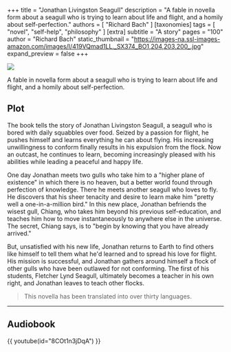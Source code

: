 +++
title = "Jonathan Livingston Seagull"
description = "A fable in novella form about a seagull who is trying to learn about life and flight, and a homily about self-perfection."
authors = [ "Richard Bach" ]
[taxonomies]
tags = [ "novel", "self-help", "philosophy" ]
[extra]
subtitle = "A story"
pages = "100"
author = "Richard Bach"
static_thumbnail = "https://images-na.ssl-images-amazon.com/images/I/419VQmad1LL._SX374_BO1,204,203,200_.jpg"
expand_preview = false
+++

<img border="0" src="https://images-na.ssl-images-amazon.com/images/I/419VQmad1LL._SX374_BO1,204,203,200_.jpg" >

<!-- more -->
A fable in novella form about a seagull who is trying to learn about life and flight, and a homily about self-perfection.

## Plot

The book tells the story of Jonathan Livingston Seagull, a seagull who is bored with daily squabbles over food. Seized
by a passion for flight, he pushes himself and learns everything he can about flying. His increasing unwillingness to
conform finally results in his expulsion from the flock. Now an outcast, he continues to learn, becoming increasingly
pleased with his abilities while leading a peaceful and happy life.

One day Jonathan meets two gulls who take him to a "higher plane of existence" in which there is no heaven, but a better
world found through perfection of knowledge. There he meets another seagull who loves to fly. He discovers that his
sheer tenacity and desire to learn make him "pretty well a one-in-a-million bird." In this new place, Jonathan befriends
the wisest gull, Chiang, who takes him beyond his previous self-education, and teaches him how to move instantaneously
to anywhere else in the universe. The secret, Chiang says, is to "begin by knowing that you have already arrived."

But, unsatisfied with his new life, Jonathan returns to Earth to find others like himself to tell them what he'd learned
and to spread his love for flight. His mission is successful, and Jonathan gathers around himself a flock of other gulls
who have been outlawed for not conforming. The first of his students, Fletcher Lynd Seagull, ultimately becomes a
teacher in his own right, and Jonathan leaves to teach other flocks.

> This novella has been translated into over thirty languages.

---

## Audiobook

{{ youtube(id="8COt1n3jDqA") }}
